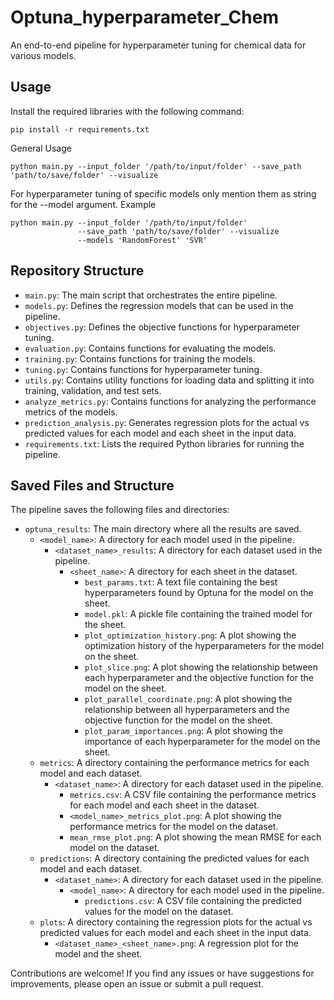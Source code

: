 # Optuna_hyperparameter_Chem
An end-to-end pipeline for hyperparameter tuning for chemical data for various models.

## Usage

Install the required libraries with the following command:

```
pip install -r requirements.txt
```

General Usage
``` 
python main.py --input_folder '/path/to/input/folder' --save_path 'path/to/save/folder' --visualize
```

For hyperparameter tuning of specific models only mention them as string for the --model argument. 
Example
```
python main.py --input_folder '/path/to/input/folder'
               --save_path 'path/to/save/folder' --visualize
               --models 'RandomForest' 'SVR' 
```

## Repository Structure

- `main.py`: The main script that orchestrates the entire pipeline.
- `models.py`: Defines the regression models that can be used in the pipeline.
- `objectives.py`: Defines the objective functions for hyperparameter tuning.
- `evaluation.py`: Contains functions for evaluating the models.
- `training.py`: Contains functions for training the models.
- `tuning.py`: Contains functions for hyperparameter tuning.
- `utils.py`: Contains utility functions for loading data and splitting it into training, validation, and test sets.
- `analyze_metrics.py`: Contains functions for analyzing the performance metrics of the models.
- `prediction_analysis.py`: Generates regression plots for the actual vs predicted values for each model and each sheet in the input data.
- `requirements.txt`: Lists the required Python libraries for running the pipeline.


## Saved Files and Structure

The pipeline saves the following files and directories:

- `optuna_results`: The main directory where all the results are saved.
  - `<model_name>`: A directory for each model used in the pipeline.
    - `<dataset_name>_results`: A directory for each dataset used in the pipeline.
      - `<sheet_name>`: A directory for each sheet in the dataset.
        - `best_params.txt`: A text file containing the best hyperparameters found by Optuna for the model on the sheet.
        - `model.pkl`: A pickle file containing the trained model for the sheet.
        - `plot_optimization_history.png`: A plot showing the optimization history of the hyperparameters for the model on the sheet.
        - `plot_slice.png`: A plot showing the relationship between each hyperparameter and the objective function for the model on the sheet.
        - `plot_parallel_coordinate.png`: A plot showing the relationship between all hyperparameters and the objective function for the model on the sheet.
        - `plot_param_importances.png`: A plot showing the importance of each hyperparameter for the model on the sheet.
  - `metrics`: A directory containing the performance metrics for each model and each dataset.
    - `<dataset_name>`: A directory for each dataset used in the pipeline.
      - `metrics.csv`: A CSV file containing the performance metrics for each model and each sheet in the dataset.
      - `<model_name>_metrics_plot.png`: A plot showing the performance metrics for the model on the dataset.
      - `mean_rmse_plot.png`: A plot showing the mean RMSE for each model on the dataset.
  - `predictions`: A directory containing the predicted values for each model and each dataset.
    - `<dataset_name>`: A directory for each dataset used in the pipeline.
      - `<model_name>`: A directory for each model used in the pipeline.
        - `predictions.csv`: A CSV file containing the predicted values for the model on the dataset.
  - `plots`: A directory containing the regression plots for the actual vs predicted values for each model and each sheet in the input data.
    - `<dataset_name>_<sheet_name>.png`: A regression plot for the model and the sheet.


Contributions are welcome! If you find any issues or have suggestions for improvements, please open an issue or submit a pull request.